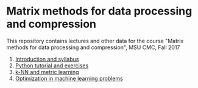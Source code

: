 # Matrix methods for data processing and compression

This repository contains lectures and other data for the course "Matrix methods for data processing and compression", MSU CMC, Fall 2017

1. [Introduction and syllabus](Lecture-1.ipynb)
2. [Python tutorial and exercises](Python_tutorial.ipynb)
3. [k-NN and metric learning](Lecture-2.ipynb)
4. [Optimization in machine learning problems](Lecture-3.ipynb)
